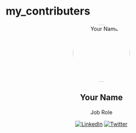 # my_contributers
<!-- Replace the placeholder links and information with your own details -->

<div align="center">
  <img src="[your_image_url_here](https://avatars.githubusercontent.com/u/95689141?v=4)" alt="Your Name" width="150" height="150" style="border-radius: 50%">
  <h2>Your Name</h2>
  <p>Job Role</p>
  <p align="center">
    <a href="your_linkedin_profile_url_here"><img src="https://img.shields.io/badge/-LinkedIn-blue?style=flat&logo=Linkedin&logoColor=white" alt="LinkedIn"></a>
    <a href="your_twitter_profile_url_here"><img src="https://img.shields.io/twitter/follow/your_twitter_handle?style=social" alt="Twitter"></a>
  </p>
</div>
<br/>
